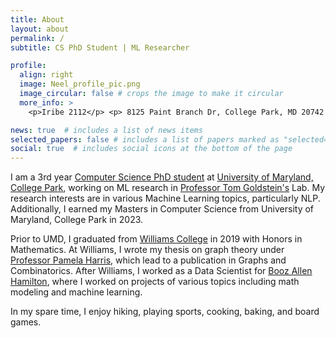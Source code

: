 ```yaml
---
title: About
layout: about
permalink: /
subtitle: CS PhD Student | ML Researcher

profile:
  align: right
  image: Neel_profile_pic.png
  image_circular: false # crops the image to make it circular
  more_info: >
    <p>Iribe 2112</p> <p> 8125 Paint Branch Dr, College Park, MD 20742 </p>

news: true  # includes a list of news items
selected_papers: false # includes a list of papers marked as "selected={true}"
social: true  # includes social icons at the bottom of the page
---
```

I am a 3rd year [Computer Science PhD student](https://www.cs.umd.edu/people/njain17) at [University of Maryland, College Park](https://www.umd.edu/), working on ML research in [Professor Tom Goldstein's](https://www.cs.umd.edu/~tomg/) Lab. My research interests are in various Machine Learning topics, particularly NLP. Additionally, I earned my Masters in Computer Science from University of Maryland, College Park in 2023.

Prior to UMD, I graduated from [Williams College](https://www.williams.edu/) in 2019 with Honors in Mathematics. At Williams, I wrote my thesis on graph theory under [Professor Pamela Harris](https://www.pamelaeharris.com/), which lead to a publication in Graphs and Combinatorics. After Williams, I worked as a Data Scientist for [Booz Allen Hamilton](https://www.boozallen.com/), where I worked on projects of various topics including math modeling and machine learning. 

In my spare time, I enjoy hiking, playing sports, cooking, baking, and board games.
